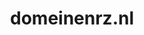 ---
layout: post
title: "domeinenrz.nl"
internal_url: "/dutchgov/domeinenrz.nl.html"
subdomains_count: 26
all_subdomains_count: 34
urls_count: 16
ssl_rank: 95
http_rank: 51.4375
url_link: /data/domeinenrz.nl/urls.txt
all_subdomains_link: /data/domeinenrz.nl/all_subdomains.txt
subdomains_link: /data/domeinenrz.nl/subdomains.txt
categories: dutchgov
---